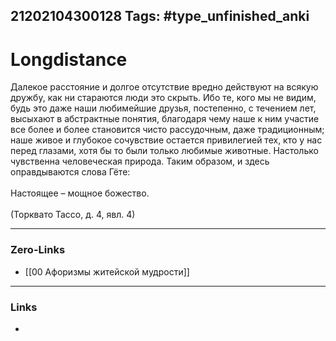 21202104300128
Tags: #type_unfinished_anki 
---
# Longdistance

Далекое расстояние и долгое отсутствие вредно действуют на всякую дружбу, как ни стараются люди это скрыть. Ибо те, кого мы не видим, будь это даже наши любимейшие друзья, постепенно, с течением лет, высыхают в абстрактные понятия, благодаря чему наше к ним участие все более и более становится чисто рассудочным, даже традиционным; наше живое и глубокое сочувствие остается привилегией тех, кто у нас перед глазами, хотя бы то были только любимые животные. Настолько чувственна человеческая природа. Таким образом, и здесь оправдываются слова Гёте:<br><br>Настоящее – мощное божество.<br><br>(Торквато Тассо, д. 4, явл. 4)

---
### Zero-Links
- [[00 Афоризмы житейской мудрости]]
---
### Links
-